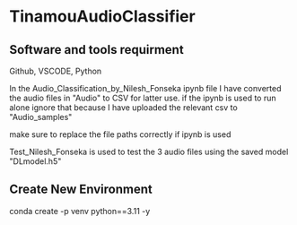 # TinamouAudioClassifier
## Software and tools requirment
Github, VSCODE, Python

In the Audio_Classification_by_Nilesh_Fonseka ipynb file I have converted the audio files in "Audio" to CSV for latter use. if the ipynb is used to run alone ignore that because I have uploaded the relevant csv to "Audio_samples"

make sure to replace the file paths correctly if ipynb is used

Test_Nilesh_Fonseka is used to test the 3 audio files using the saved model "DLmodel.h5"

## Create New Environment

conda create -p venv python==3.11 -y

